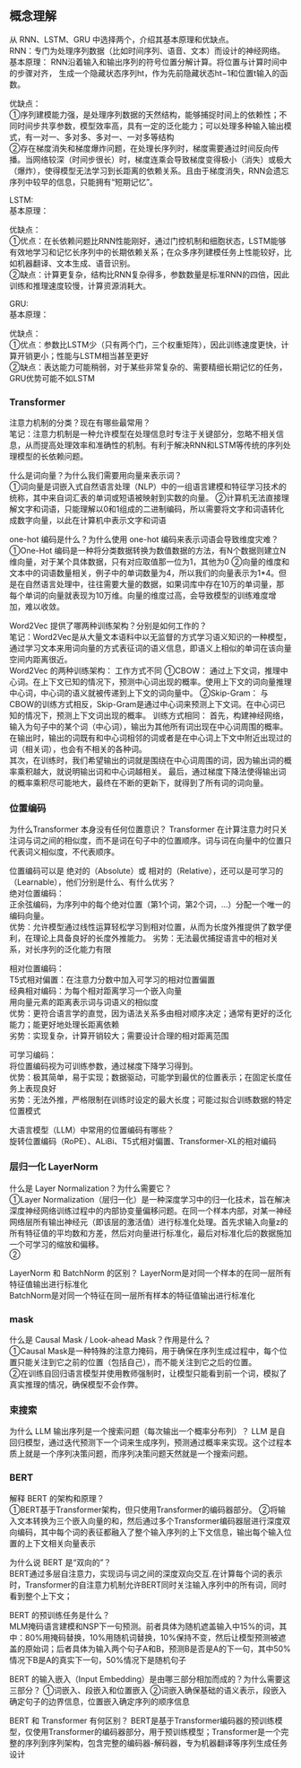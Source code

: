 ## 概念理解
从 RNN、LSTM、GRU 中选择两个，介绍其基本原理和优缺点。  
RNN：专门为处理序列数据（比如时间序列、语音、文本）而设计的神经网络。  
基本原理：
RNN沿着输入和输出序列的符号位置分解计算。将位置与计算时间中的步骤对齐，
生成一个隐藏状态序列ht，作为先前隐藏状态ht−1和位置t输入的函数。

优缺点：  
①​序列建模能力强，是处理序列数据的天然结构，能够捕捉时间上的依赖性；不同时间步共享参数，模型效率高，具有一定的泛化能力；可以处理多种输入输出模式，有一对一、多对多、多对一、一对多等结构  
②存在​梯度消失和梯度爆炸问题​，在处理长序列时，梯度需要通过时间反向传播。当网络较深（时间步很长）时，梯度连乘会导致梯度变得极小（消失）或极大（爆炸），使得模型无法学习到长距离的依赖关系。且由于梯度消失，RNN会遗忘序列中较早的信息，只能拥有“短期记忆”。

LSTM:  
基本原理：  

优缺点：  
①优点：在长依赖问题比RNN性能刚好​，通过门控机制和细胞状态，LSTM能够有效地学习和记忆长序列中的长期依赖关系；在众多序列建模任务上性能较好，比如机器翻译、文本生成、语音识别。  
②缺点：计算更复杂，结构比RNN复杂得多，参数数量是标准RNN的四倍，因此训练和推理速度较慢，计算资源消耗大。  

GRU:  
基本原理：  

优缺点：  
①优点：参数比LSTM少（只有两个门，三个权重矩阵），因此训练速度更快，计算开销更小；性能与LSTM相当甚至更好  
②缺点：表达能力可能稍弱，对于某些非常复杂的、需要精细长期记忆的任务，GRU优势可能不如LSTM

### Transformer

注意力机制的分类？现在有哪些最常用？  
笔记：注意力机制是一种允许模型在处理信息时专注于关键部分，忽略不相关信息，从而提高处理效率和准确性的机制。有利于解决RNN和LSTM等传统的序列处理模型的长依赖问题。

什么是词向量？为什么我们需要用向量来表示词？  
①词向量是词嵌入式自然语言处理（NLP）中的一组语言建模和特征学习技术的统称，其中来自词汇表的单词或短语被映射到实数的向量。
②​计算机无法直接理解文字和词语，只能理解以0和1组成的二进制编码，所以需要将文字和词语转化成数字向量，以此在计算机中表示文字和词语

one-hot 编码是什么？为什么使用 one-hot 编码来表示词语会导致维度灾难？  
①One-Hot 编码是一种将分类数据转换为数值数据的方法，有N个数据则建立N维向量，对于某个具体数据，只有对应取值那一位为1，其他为0
②向量的维度和文本中的词语数量相关，例子中的单词数量为4，所以我们的向量表示为1*4。但是在自然语言处理中，往往需要大量的数据，如果词库中存在10万的单词量，那每个单词的向量就表现为10万维。向量的维度过高，会导致模型的训练难度增加，难以收敛。

Word2Vec 提供了哪两种训练架构？分别是如何工作的？  
笔记：Word2Vec是从大量文本语料中以无监督的方式学习语义知识的一种模型，通过学习文本来用词向量的方式表征词的语义信息，即语义上相似的单词在该向量空间内距离很近。  
Word2Vec 的两种训练架构： 
工作方式不同 
①CBOW：
通过上下文词，推理中心词。在上下文已知的情况下，预测中心词出现的概率。使用上下文的词向量推理中心词，中心词的语义就被传递到上下文的词向量中。
②Skip-Gram：
与CBOW的训练方式相反，Skip-Gram是通过中心词来预测上下文词。在中心词已知的情况下，预测上下文词出现的概率。
训练方式相同：
首先，构建神经网络，输入为句子中的某个词（中心词），输出为其他所有词出现在中心词周围的概率。在输出时，输出的词既有和中心词相邻的词或者是在中心词上下文中附近出现过的词（相关词），也会有不相关的各种词。  
其次，在训练时，我们希望输出的词就是围绕在中心词周围的词，因为输出词的概率乘积越大，就说明输出词和中心词越相关。
最后，通过梯度下降法使得输出词的概率乘积尽可能地大，最终在不断的更新下，就得到了所有词的词向量。

### 位置编码

为什么Transformer 本身没有任何位置意识？
Transformer 在计算注意力时只关注词与词之间的相似度，而不是词在句子中的位置顺序。词与词在向量中的位置只代表词义相似度，不代表顺序。

位置编码可以是 绝对的（Absolute）或 相对的（Relative），还可以是可学习的（Learnable），他们分别是什么、有什么优劣？  
绝对位置编码：  
正余弦编码，为序列中的每个绝对位置（第1个词，第2个词，...）分配一个唯一的编码向量。  
优势：允许模型通过线性运算轻松学习到相对位置，从而为长度外推提供了数学便利，在理论上具备良好的长度外推能力。
劣势：无法最优捕捉语言中的相对关系，对长序列的泛化能力有限

相对位置编码：  
​T5式相对偏置​：在注意力分数中加入可学习的相对位置偏置  
​经典相对编码​：为每个相对距离学习一个嵌入向量  
用向量元素的距离表示词与词语义的相似度  
优势：更符合语言学的直觉，因为语法关系多由相对顺序决定；通常有更好的泛化能力；能更好地处理长距离依赖  
劣势：实现复杂，计算开销较大；需要设计合理的相对距离范围

可学习编码：  
将位置编码视为可训练参数，通过梯度下降学习得到。  
优势：极其简单，易于实现；数据驱动，可能学到最优的位置表示；在固定长度任务上表现良好  
劣势：无法外推，严格限制在训练时设定的最大长度；可能过拟合训练数据的特定位置模式  

大语言模型（LLM）中常用的位置编码有哪些？  
旋转位置编码（RoPE）、ALiBi、T5式相对偏置、Transformer-XL的相对编码

### 层归一化 LayerNorm

什么是 Layer Normalization？为什么需要它？  
①Layer Normalization（层归一化）​​ 是一种深度学习中的归一化技术，旨在解决深度神经网络训练过程中的内部协变量偏移​问题。在同一个样本内部，对某一神经网络层所有输出神经元（即该层的激活值）进行标准化处理。首先求输入向量z的所有特征值​的平均数和方差，然后对向量进行标准化，最后对标准化后的数据施加一个可学习的缩放和偏移。  
②

LayerNorm 和 BatchNorm 的区别？
LayerNorm是对同一个样本的在同一层所有特征值输出进行标准化  
BatchNorm是对同一个特征在同一层所有样本的特征值输出进行标准化

### mask

什么是 Causal Mask / Look-ahead Mask？作用是什么？  
①Causal Mask是一种特殊的注意力掩码，用于确保在序列生成过程中，每个位置只能关注到它之前的位置（包括自己），而不能关注到它之后的位置。  
②在训练自回归语言模型并使用教师强制时，让模型只能看到前一个词，模拟了真实推理的情况，确保模型不会作弊。

### 束搜索

为什么 LLM 输出序列是一个搜索问题（每次输出一个概率分布列）？
LLM 是自回归模型，通过迭代预测下一个词来生成序列，预测通过概率来实现。这个过程本质上就是一个序列决策问题，而序列决策问题天然就是一个搜索问题。

### BERT

解释 BERT 的架构和原理？  
①BERT基于Transformer架构，但只使用Transformer的编码器部分。
②将输入文本转换为三个嵌入向量的和，然后通过多个Transformer编码器层进行深度双向编码，其中每个词的表征都融入了整个输入序列的上下文信息，输出每个输入位置的上下文相关向量表示

为什么说 BERT 是“双向的”？  
BERT通过多层自注意力，实现词与词之间的深度双向交互.在计算每个词的表示时，Transformer的自注意力机制允许BERT同时关注输入序列中的所有词，同时看到整个上下文​；

BERT 的预训练任务是什么？  
MLM掩码语言建模和NSP下一句预测。前者具体为随机遮盖输入中15%的词，其中：80%用掩码替换，10%用随机词替换，10%保持不变，然后让模型预测被遮盖的原始词；后者具体为输入两个句子A和B，预测B是否是A的下一句，其中50%情况下B是A的真实下一句，50%情况下是随机句子

BERT 的输入嵌入（Input Embedding）是由哪三部分相加而成的？为什么需要这三部分？
①词嵌入、段嵌入和位置嵌入
②词嵌入确保基础的语义表示，段嵌入确定句子的边界信息，位置嵌入确定序列的顺序信息

BERT 和 Transformer 有何区别？
BERT是基于Transformer编码器的预训练模型，仅使用Transformer的编码器部分，用于预训练模型；Transformer是一个完整的序列到序列架构，包含完整的编码器-解码器，专为机器翻译等序列生成任务设计